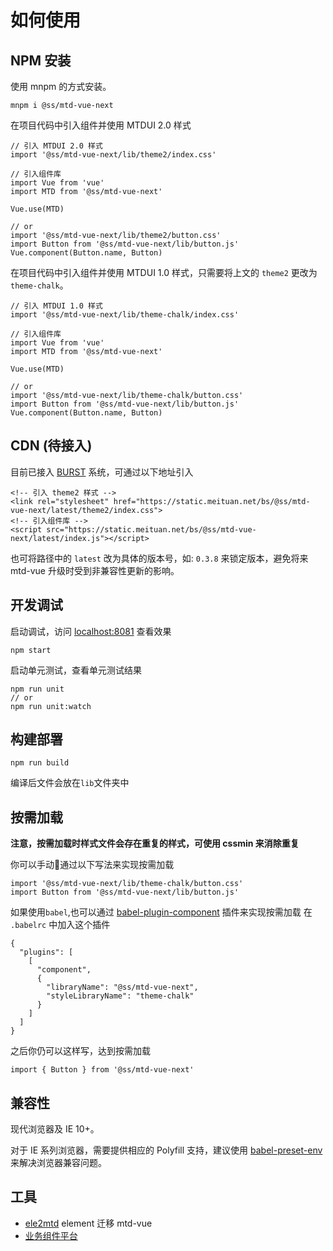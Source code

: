 # 如何使用
## NPM 安装
使用 mnpm 的方式安装。
```
mnpm i @ss/mtd-vue-next
```

在项目代码中引入组件并使用 MTDUI 2.0 样式
```
// 引入 MTDUI 2.0 样式
import '@ss/mtd-vue-next/lib/theme2/index.css'

// 引入组件库
import Vue from 'vue'
import MTD from '@ss/mtd-vue-next'

Vue.use(MTD)

// or
import '@ss/mtd-vue-next/lib/theme2/button.css'
import Button from '@ss/mtd-vue-next/lib/button.js'
Vue.component(Button.name, Button)
```


在项目代码中引入组件并使用 MTDUI 1.0 样式，只需要将上文的 `theme2` 更改为 `theme-chalk`。
```
// 引入 MTDUI 1.0 样式
import '@ss/mtd-vue-next/lib/theme-chalk/index.css'

// 引入组件库
import Vue from 'vue'
import MTD from '@ss/mtd-vue-next'

Vue.use(MTD)

// or
import '@ss/mtd-vue-next/lib/theme-chalk/button.css'
import Button from '@ss/mtd-vue-next/lib/button.js'
Vue.component(Button.name, Button)
```
## CDN (待接入)
目前已接入 [BURST](https://static.sankuai.com/public) 系统，可通过以下地址引入
```
<!-- 引入 theme2 样式 -->
<link rel="stylesheet" href="https://static.meituan.net/bs/@ss/mtd-vue-next/latest/theme2/index.css">
<!-- 引入组件库 -->
<script src="https://static.meituan.net/bs/@ss/mtd-vue-next/latest/index.js"></script>
```
也可将路径中的 `latest` 改为具体的版本号，如: `0.3.8` 来锁定版本，避免将来 mtd-vue  升级时受到非兼容性更新的影响。

## 开发调试
启动调试，访问 [localhost:8081](http://localhost:8081) 查看效果
```
npm start
```
启动单元测试，查看单元测试结果
```
npm run unit
// or
npm run unit:watch
```
## 构建部署
```
npm run build
```
编译后文件会放在`lib`文件夹中

## 按需加载
**注意，按需加载时样式文件会存在重复的样式，可使用 cssmin 来消除重复**

你可以手动通过以下写法来实现按需加载
```
import '@ss/mtd-vue-next/lib/theme-chalk/button.css'
import Button from '@ss/mtd-vue-next/lib/button.js'
```
如果使用`babel`,也可以通过 [babel-plugin-component](https://github.com/ElementUI/babel-plugin-component) 插件来实现按需加载
在 `.babelrc` 中加入这个插件
```
{
  "plugins": [
    [
      "component",
      {
        "libraryName": "@ss/mtd-vue-next",
        "styleLibraryName": "theme-chalk"
      }
    ]
  ]
}
```
之后你仍可以这样写，达到按需加载
```
import { Button } from '@ss/mtd-vue-next'
```

## 兼容性
现代浏览器及 IE 10+。

对于 IE 系列浏览器，需要提供相应的 Polyfill 支持，建议使用 [babel-preset-env](https://babeljs.io/docs/en/babel-polyfill) 来解决浏览器兼容问题。


## 工具
- [ele2mtd](http://dev.sankuai.com/code/repo-detail/OTCFE/ele2mtd/file/list?codeArea=bj) element 迁移 mtd-vue
- [业务组件平台](https://component.sankuai.com/)
